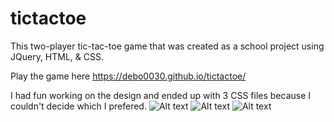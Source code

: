 # tictactoe

This two-player tic-tac-toe game that was created as a school project using JQuery, HTML, & CSS. 

Play the game here https://debo0030.github.io/tictactoe/

I had fun working on the design and ended up with 3 CSS files because I couldn't decide which I prefered.
![Alt text](https://github.com/debo0030/tictactoe/blob/gh-pages/img/ScreenShot1.png "CSS 1")
![Alt text](https://github.com/debo0030/tictactoe/blob/gh-pages/img/ScreenShot2.png "CSS 2")
![Alt text](https://github.com/debo0030/tictactoe/blob/gh-pages/img/ScreenShot3.png "CSS 3")


